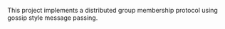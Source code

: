 This project implements a distributed group membership protocol using gossip 
style message passing. 